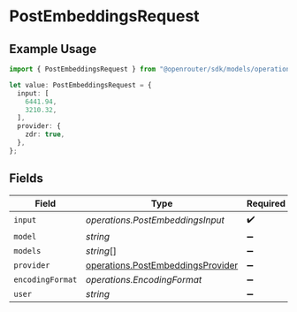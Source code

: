 # PostEmbeddingsRequest

## Example Usage

```typescript
import { PostEmbeddingsRequest } from "@openrouter/sdk/models/operations";

let value: PostEmbeddingsRequest = {
  input: [
    6441.94,
    3210.32,
  ],
  provider: {
    zdr: true,
  },
};
```

## Fields

| Field                                                                                  | Type                                                                                   | Required                                                                               | Description                                                                            |
| -------------------------------------------------------------------------------------- | -------------------------------------------------------------------------------------- | -------------------------------------------------------------------------------------- | -------------------------------------------------------------------------------------- |
| `input`                                                                                | *operations.PostEmbeddingsInput*                                                       | :heavy_check_mark:                                                                     | N/A                                                                                    |
| `model`                                                                                | *string*                                                                               | :heavy_minus_sign:                                                                     | N/A                                                                                    |
| `models`                                                                               | *string*[]                                                                             | :heavy_minus_sign:                                                                     | N/A                                                                                    |
| `provider`                                                                             | [operations.PostEmbeddingsProvider](../../models/operations/postembeddingsprovider.md) | :heavy_minus_sign:                                                                     | N/A                                                                                    |
| `encodingFormat`                                                                       | *operations.EncodingFormat*                                                            | :heavy_minus_sign:                                                                     | N/A                                                                                    |
| `user`                                                                                 | *string*                                                                               | :heavy_minus_sign:                                                                     | N/A                                                                                    |